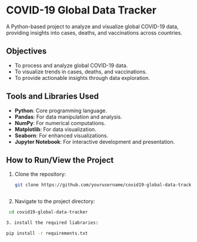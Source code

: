 # COVID-19 Global Data Tracker

A Python-based project to analyze and visualize global COVID-19 data, providing insights into cases, deaths, and vaccinations across countries.

## Objectives

- To process and analyze global COVID-19 data.
- To visualize trends in cases, deaths, and vaccinations.
- To provide actionable insights through data exploration.

## Tools and Libraries Used

- **Python**: Core programming language.
- **Pandas**: For data manipulation and analysis.
- **NumPy**: For numerical computations.
- **Matplotlib**: For data visualization.
- **Seaborn**: For enhanced visualizations.
- **Jupyter Notebook**: For interactive development and presentation.

## How to Run/View the Project

1. Clone the repository:
   ```bash
   git clone https://github.com/yourusername/covid19-global-data-tracker.git



2. Navigate to the project directory:
```bash
 cd covid19-global-data-tracker

3. install the required liabraries:

pip install -r requirements.txt

